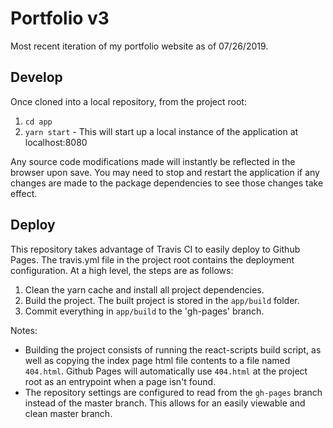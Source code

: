 # Portfolio v3

Most recent iteration of my portfolio website as of 07/26/2019.

## Develop

Once cloned into a local repository, from the project root:
1. `cd app`
2. `yarn start` - This will start up a local instance of the application at localhost:8080

Any source code modifications made will instantly be reflected in the browser upon save.  You may need to stop and restart the application if any changes are made to the package dependencies to see those changes take effect.

## Deploy

This repository takes advantage of Travis CI to easily deploy to Github Pages.  The travis.yml file in the project root contains the deployment configuration. At a high level, the steps are as follows:
1. Clean the yarn cache and install all project dependencies.
2. Build the project. The built project is stored in the `app/build` folder.
3. Commit everything in `app/build` to the 'gh-pages' branch.

Notes:
* Building the project consists of running the react-scripts build script, as well as copying the index page html file contents to a file named `404.html`.  Github Pages will automatically use `404.html` at the project root as an entrypoint when a page isn't found.
* The repository settings are configured to read from the `gh-pages` branch instead of the master branch. This allows for an easily viewable and clean master branch.
